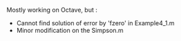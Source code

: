 Mostly working on Octave, but :
- Cannot find solution of error by 'fzero' in Example4_1.m
- Minor modification on the Simpson.m
